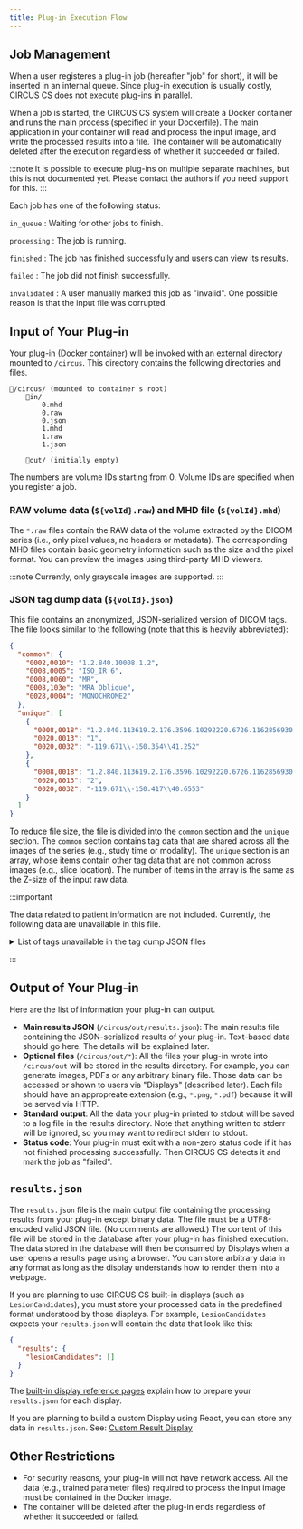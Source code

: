 ```yaml
---
title: Plug-in Execution Flow
---
```


## Job Management

When a user registeres a plug-in job (hereafter "job" for short), it will be inserted in an internal queue. Since plug-in execution is usually costly, CIRCUS CS does not execute plug-ins in parallel.

When a job is started, the CIRCUS CS system will create a Docker container and runs the main process (specified in your Dockerfile). The main application in your container will read and process the input image, and write the processed results into a file. The container will be automatically deleted after the execution regardless of whether it succeeded or failed.

:::note
It is possible to execute plug-ins on multiple separate machines, but this is not documented yet. Please contact the authors if you need support for this.
:::

Each job has one of the following status:

`in_queue`
: Waiting for other jobs to finish.

`processing`
: The job is running.

`finished`
: The job has finished successfully and users can view its results.

`failed`
: The job did not finish successfully.

`invalidated`
: A user manually marked this job as "invalid". One possible reason is that the input file was corrupted.

## Input of Your Plug-in

Your plug-in (Docker container) will be invoked with an external directory mounted to `/circus`. This directory contains the following directories and files.

```
📂/circus/ (mounted to container's root)
    📂in/
        0.mhd
        0.raw
        0.json
        1.mhd
        1.raw
        1.json
          :
    📂out/ (initially empty)
```

The numbers are volume IDs starting from 0. Volume IDs are specified when you register a job.

### RAW volume data (`${volId}.raw`) and MHD file (`${volId}.mhd`)

The `*.raw` files contain the RAW data of the volume extracted by the DICOM series (i.e., only pixel values, no headers or metadata). The corresponding MHD files contain basic geometry information such as the size and the pixel format. You can preview the images using third-party MHD viewers.

:::note
Currently, only grayscale images are supported.
:::

### JSON tag dump data (`${volId}.json`)

This file contains an anonymized, JSON-serialized version of DICOM tags. The file looks similar to the following (note that this is heavily abbreviated):

```json
{
  "common": {
    "0002,0010": "1.2.840.10008.1.2",
    "0008,0005": "ISO_IR 6",
    "0008,0060": "MR",
    "0008,103e": "MRA Oblique",
    "0028,0004": "MONOCHROME2"
  },
  "unique": [
    {
      "0008,0018": "1.2.840.113619.2.176.3596.10292220.6726.1162856930.137",
      "0020,0013": "1",
      "0020,0032": "-119.671\\-150.354\\41.252"
    },
    {
      "0008,0018": "1.2.840.113619.2.176.3596.10292220.6726.1162856930.138",
      "0020,0013": "2",
      "0020,0032": "-119.671\\-150.417\\40.6553"
    }
  ]
}
```

To reduce file size, the file is divided into the `common` section and the `unique` section. The `common` section contains tag data that are shared across all the images of the series (e.g., study time or modality). The `unique` section is an array, whose items contain other tag data that are not common across images (e.g., slice location). The number of items in the array is the same as the Z-size of the input raw data.

:::important

The data related to patient information are not included. Currently, the following data are unavailable in this file.

<details>
<summary>List of tags unavailable in the tag dump JSON files</summary>

- (0008,0080): Institution name
- (0008,0081): Institution address
- (0008,0082): Institution Code Sequence
- (0008,1040): Institutional Department Name
- (0008,1048): Physician(s) of Record
- (0008,1049): Physician(s) of Record Identification Sequence
- (0008,1050): Performing Physician's Name
- (0008,1052): Performing Physician Identification Sequence
- (0008,1060): Name of Physician(s) ReadingStudy
- (0008,1062): Physician(s) Reading Study Identification Sequence
- (0008,1070): Operators' Name
- (0008,1072): Operator Identification Sequence
- (0010,0010): Patient's name
- (0010,0020): Patient's ID
- (0010,0030): Patient's birth date
- (0032,1031): Requesting Physician Identification Sequence
- (0032,1032): Requesting Physician
- (0032,1033): Requesting Service
- (0032,0030): Patient's birth date

</details>

:::

## Output of Your Plug-in

Here are the list of information your plug-in can output.

- **Main results JSON** (`/circus/out/results.json`): The main results file containing the JSON-serialized results of your plug-in. Text-based data should go here. The details will be explained later.
- **Optional files** (`/circus/out/*`): All the files your plug-in wrote into `/circus/out` will be stored in the results directory. For example, you can generate images, PDFs or any arbitrary binary file. Those data can be accessed or shown to users via "Displays" (described later). Each file should have an appropreate extension (e.g., `*.png`, `*.pdf`) because it will be served via HTTP.
- **Standard output**: All the data your plug-in printed to stdout will be saved to a log file in the results directory. Note that anything written to stderr will be ignored, so you may want to redirect stderr to stdout.
- **Status code**: Your plug-in must exit with a non-zero status code if it has not finished processing successfully. Then CIRCUS CS detects it and mark the job as "failed".

## `results.json`

The `results.json` file is the main output file containing the processing results from your plug-in except binary data. The file must be a UTF8-encoded valid JSON file. (No comments are allowed.) The content of this file will be stored in the database after your plug-in has finished execution. The data stored in the database will then be consumed by Displays when a user opens a results page using a browser. You can store arbitrary data in any format as long as the display understands how to render them into a webpage.

If you are planning to use CIRCUS CS built-in displays (such as `LesionCandidates`), you must store your processed data in the predefined format understood by those displays. For example, `LesionCandidates` expects your `results.json` will contain the data that look like this:

```json
{
  "results": {
    "lesionCandidates": []
  }
}
```

The [built-in display reference pages](./displays/index.md) explain how to prepare your `results.json` for each display.

If you are planning to build a custom Display using React, you can store any data in `results.json`. See: [Custom Result Display](./custom-display.md)

## Other Restrictions

- For security reasons, your plug-in will not have network access. All the data (e.g., trained parameter files) required to process the input image must be contained in the Docker image.
- The container will be deleted after the plug-in ends regardless of whether it succeeded or failed.
